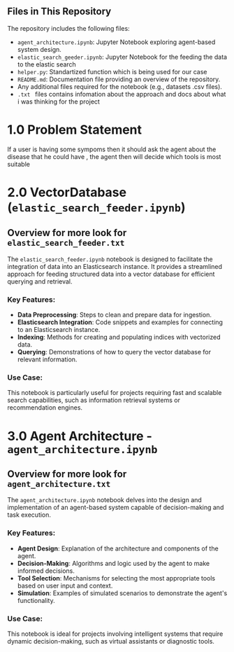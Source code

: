 

## Files in This Repository

The repository includes the following files:
- `agent_architecture.ipynb`: Jupyter Notebook exploring agent-based system design. 
-  `elastic_search_geeder.ipynb`: Jupyter Notebook for the feeding the data to the elastic search
- `helper.py`: Standartized function which is being used for our case 
- `README.md`: Documentation file providing an overview of the repository.
- Any additional files required for the notebook (e.g., datasets .csv files).
- `.txt ` files contains infomation about the approach and docs about what i was thinking for the project


# 1.0 Problem Statement 

If a user is having some sympoms then it should ask the agent about the disease that he could have , the agent then will decide which tools is most suitable 


# 2.0 VectorDatabase (`elastic_search_feeder.ipynb`)
## Overview for more look for `elastic_search_feeder.txt`

The `elastic_search_feeder.ipynb` notebook is designed to facilitate the integration of data into an Elasticsearch instance. It provides a streamlined approach for feeding structured data into a vector database for efficient querying and retrieval.

### Key Features:
- **Data Preprocessing**: Steps to clean and prepare data for ingestion.
- **Elasticsearch Integration**: Code snippets and examples for connecting to an Elasticsearch instance.
- **Indexing**: Methods for creating and populating indices with vectorized data.
- **Querying**: Demonstrations of how to query the vector database for relevant information.

### Use Case:
This notebook is particularly useful for projects requiring fast and scalable search capabilities, such as information retrieval systems or recommendation engines.



# 3.0 Agent Architecture - `agent_architecture.ipynb`

## Overview for more look for `agent_architecture.txt`

The `agent_architecture.ipynb` notebook delves into the design and implementation of an agent-based system capable of decision-making and task execution.

### Key Features:
- **Agent Design**: Explanation of the architecture and components of the agent.
- **Decision-Making**: Algorithms and logic used by the agent to make informed decisions.
- **Tool Selection**: Mechanisms for selecting the most appropriate tools based on user input and context.
- **Simulation**: Examples of simulated scenarios to demonstrate the agent's functionality.

### Use Case:
This notebook is ideal for projects involving intelligent systems that require dynamic decision-making, such as virtual assistants or diagnostic tools.

